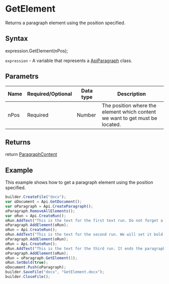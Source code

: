 # GetElement

Returns a paragraph element using the position specified.

## Syntax

expression.GetElement(nPos);

`expression` - A variable that represents a [ApiParagraph](../ApiParagraph.md) class.

## Parametrs

| **Name** | **Required/Optional** | **Data type** | **Description** |
| ------------- | ------------- | ------------- | ------------- |
| nPos | Required | Number | The position where the element which content we want to get must be located. |

## Returns

return
[ParagraphContent](../../../Enumerations/ParagraphContent.md)

## Example

This example shows how to get a paragraph element using the position specified.

```javascript
builder.CreateFile("docx");
var oDocument = Api.GetDocument();
var oParagraph = Api.CreateParagraph();
oParagraph.RemoveAllElements();
var oRun = Api.CreateRun();
oRun.AddText("This is the text for the first text run. Do not forget a space at its end to separate from the second one. ");
oParagraph.AddElement(oRun);
oRun = Api.CreateRun();
oRun.AddText("This is the text for the second run. We will set it bold afterwards. It also needs space at its end. ");
oParagraph.AddElement(oRun);
oRun = Api.CreateRun();
oRun.AddText("This is the text for the third run. It ends the paragraph.");
oParagraph.AddElement(oRun);
oRun = oParagraph.GetElement(1);
oRun.SetBold(true);
oDocument.Push(oParagraph);
builder.SaveFile("docx", "GetElement.docx");
builder.CloseFile();
```